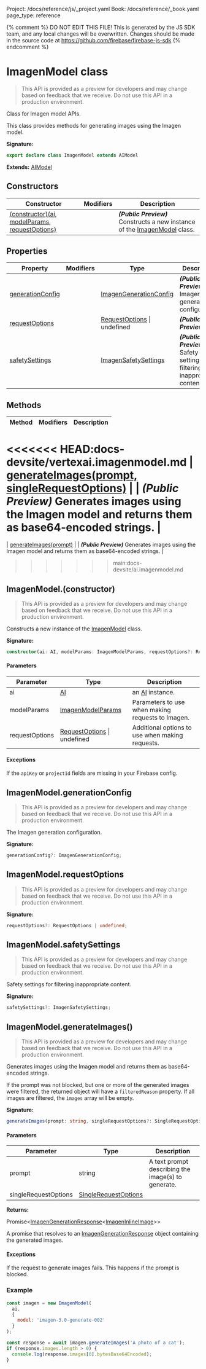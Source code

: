 Project: /docs/reference/js/_project.yaml
Book: /docs/reference/_book.yaml
page_type: reference

{% comment %}
DO NOT EDIT THIS FILE!
This is generated by the JS SDK team, and any local changes will be
overwritten. Changes should be made in the source code at
https://github.com/firebase/firebase-js-sdk
{% endcomment %}

# ImagenModel class
> This API is provided as a preview for developers and may change based on feedback that we receive. Do not use this API in a production environment.
> 

Class for Imagen model APIs.

This class provides methods for generating images using the Imagen model.

<b>Signature:</b>

```typescript
export declare class ImagenModel extends AIModel 
```
<b>Extends:</b> [AIModel](./ai.aimodel.md#aimodel_class)

## Constructors

|  Constructor | Modifiers | Description |
|  --- | --- | --- |
|  [(constructor)(ai, modelParams, requestOptions)](./ai.imagenmodel.md#imagenmodelconstructor) |  | <b><i>(Public Preview)</i></b> Constructs a new instance of the [ImagenModel](./ai.imagenmodel.md#imagenmodel_class) class. |

## Properties

|  Property | Modifiers | Type | Description |
|  --- | --- | --- | --- |
|  [generationConfig](./ai.imagenmodel.md#imagenmodelgenerationconfig) |  | [ImagenGenerationConfig](./ai.imagengenerationconfig.md#imagengenerationconfig_interface) | <b><i>(Public Preview)</i></b> The Imagen generation configuration. |
|  [requestOptions](./ai.imagenmodel.md#imagenmodelrequestoptions) |  | [RequestOptions](./ai.requestoptions.md#requestoptions_interface) \| undefined | <b><i>(Public Preview)</i></b> |
|  [safetySettings](./ai.imagenmodel.md#imagenmodelsafetysettings) |  | [ImagenSafetySettings](./ai.imagensafetysettings.md#imagensafetysettings_interface) | <b><i>(Public Preview)</i></b> Safety settings for filtering inappropriate content. |

## Methods

|  Method | Modifiers | Description |
|  --- | --- | --- |
<<<<<<< HEAD:docs-devsite/vertexai.imagenmodel.md
|  [generateImages(prompt, singleRequestOptions)](./vertexai.imagenmodel.md#imagenmodelgenerateimages) |  | <b><i>(Public Preview)</i></b> Generates images using the Imagen model and returns them as base64-encoded strings. |
=======
|  [generateImages(prompt)](./ai.imagenmodel.md#imagenmodelgenerateimages) |  | <b><i>(Public Preview)</i></b> Generates images using the Imagen model and returns them as base64-encoded strings. |
>>>>>>> main:docs-devsite/ai.imagenmodel.md

## ImagenModel.(constructor)

> This API is provided as a preview for developers and may change based on feedback that we receive. Do not use this API in a production environment.
> 

Constructs a new instance of the [ImagenModel](./ai.imagenmodel.md#imagenmodel_class) class.

<b>Signature:</b>

```typescript
constructor(ai: AI, modelParams: ImagenModelParams, requestOptions?: RequestOptions | undefined);
```

#### Parameters

|  Parameter | Type | Description |
|  --- | --- | --- |
|  ai | [AI](./ai.ai.md#ai_interface) | an [AI](./ai.ai.md#ai_interface) instance. |
|  modelParams | [ImagenModelParams](./ai.imagenmodelparams.md#imagenmodelparams_interface) | Parameters to use when making requests to Imagen. |
|  requestOptions | [RequestOptions](./ai.requestoptions.md#requestoptions_interface) \| undefined | Additional options to use when making requests. |

#### Exceptions

If the `apiKey` or `projectId` fields are missing in your Firebase config.

## ImagenModel.generationConfig

> This API is provided as a preview for developers and may change based on feedback that we receive. Do not use this API in a production environment.
> 

The Imagen generation configuration.

<b>Signature:</b>

```typescript
generationConfig?: ImagenGenerationConfig;
```

## ImagenModel.requestOptions

> This API is provided as a preview for developers and may change based on feedback that we receive. Do not use this API in a production environment.
> 

<b>Signature:</b>

```typescript
requestOptions?: RequestOptions | undefined;
```

## ImagenModel.safetySettings

> This API is provided as a preview for developers and may change based on feedback that we receive. Do not use this API in a production environment.
> 

Safety settings for filtering inappropriate content.

<b>Signature:</b>

```typescript
safetySettings?: ImagenSafetySettings;
```

## ImagenModel.generateImages()

> This API is provided as a preview for developers and may change based on feedback that we receive. Do not use this API in a production environment.
> 

Generates images using the Imagen model and returns them as base64-encoded strings.

If the prompt was not blocked, but one or more of the generated images were filtered, the returned object will have a `filteredReason` property. If all images are filtered, the `images` array will be empty.

<b>Signature:</b>

```typescript
generateImages(prompt: string, singleRequestOptions?: SingleRequestOptions): Promise<ImagenGenerationResponse<ImagenInlineImage>>;
```

#### Parameters

|  Parameter | Type | Description |
|  --- | --- | --- |
|  prompt | string | A text prompt describing the image(s) to generate. |
|  singleRequestOptions | [SingleRequestOptions](./vertexai.singlerequestoptions.md#singlerequestoptions_interface) |  |

<b>Returns:</b>

Promise&lt;[ImagenGenerationResponse](./ai.imagengenerationresponse.md#imagengenerationresponse_interface)<!-- -->&lt;[ImagenInlineImage](./ai.imageninlineimage.md#imageninlineimage_interface)<!-- -->&gt;&gt;

A promise that resolves to an [ImagenGenerationResponse](./ai.imagengenerationresponse.md#imagengenerationresponse_interface) object containing the generated images.

#### Exceptions

If the request to generate images fails. This happens if the prompt is blocked.

### Example


```javascript
const imagen = new ImagenModel(
  ai,
  {
    model: 'imagen-3.0-generate-002'
  }
);

const response = await imagen.generateImages('A photo of a cat');
if (response.images.length > 0) {
  console.log(response.images[0].bytesBase64Encoded);
}

```

